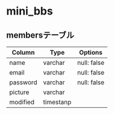# mini_bbs
## membersテーブル
|Column|Type|Options|
|------|----|-------|
|name|varchar|null: false|
|email|varchar|null: false|
|password|varchar|null: false|
|picture|varchar||
|modified|timestanp||

